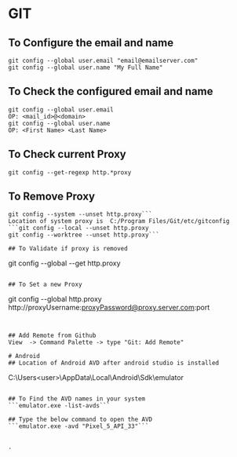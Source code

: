 # GIT
## To Configure the  email and name

```
git config --global user.email "email@emailserver.com"
git config --global user.name "My Full Name"
```
## To Check the configured email and name

```
git config --global user.email
OP: <mail_id>@<domain>
git config --global user.name 
OP: <First Name> <Last Name>
```
## To Check current Proxy
```
git config --get-regexp http.*proxy
```
## To Remove Proxy
```git config --global --unset http.proxy      
git config --system --unset http.proxy```      
Location of system proxy is  C:/Program Files/Git/etc/gitconfig
```git config --local --unset http.proxy
git config --worktree --unset http.proxy```

## To Validate if proxy is removed
```
git config --global --get http.proxy
```

## To Set a new Proxy
```
git config --global http.proxy http://proxyUsername:proxyPassword@proxy.server.com:port
```


## Add Remote from Github
View  -> Command Palette -> type "Git: Add Remote"

# Android
## Location of Android AVD after android studio is installed
```
C:\Users\<user>\AppData\Local\Android\Sdk\emulator
```

## To Find the AVD names in your system
```emulator.exe -list-avds```

## Type the below command to open the AVD
```emulator.exe -avd "Pixel_5_API_33"```


.